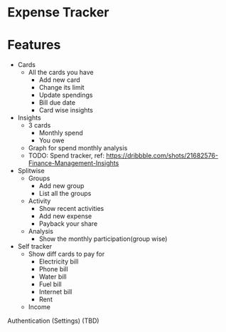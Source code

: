 # Expense Tracker

# Features

- Cards
    - All the cards you have
        - Add new card
        - Change its limit
        - Update spendings
        - Bill due date
        - Card wise insights
- Insights
    - 3 cards
        - Monthly spend
        - You owe
    - Graph for spend monthly analysis
    - TODO: Spend tracker, ref: https://dribbble.com/shots/21682576-Finance-Management-Insights
- Splitwise
    - Groups
        - Add new group
        - List all the groups
    - Activity
        - Show recent activities
        - Add new expense
        - Payback your share
    - Analysis
        - Show the monthly participation(group wise)
- Self tracker
    - Show diff cards to pay for
        - Electricity bill
        - Phone bill
        - Water bill
        - Fuel bill
        - Internet bill
        - Rent
    - Income
    

Authentication (Settings) (TBD)